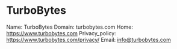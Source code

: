 
# TurboBytes

Name: TurboBytes
Domain: turbobytes.com
Home: https://www.turbobytes.com
Privacy_policy: https://www.turbobytes.com/privacy/
Email: info@turbobytes.com
